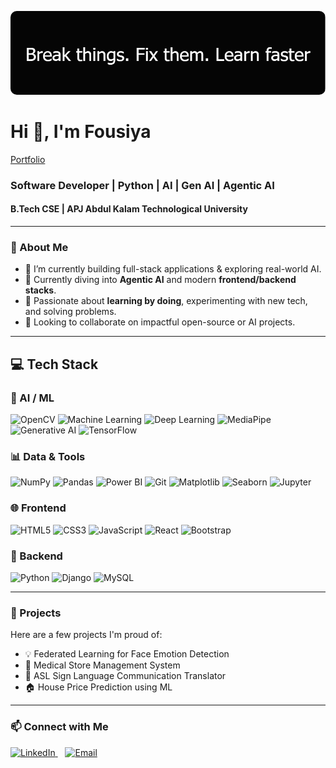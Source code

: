 <p align="center">
  <img src="https://github.com/Devlper-Fousi/Devlper-Fousi/blob/main/github-header-image%20(2).png" alt="Fousiya - Full Stack Developer" style="border-radius:10px;" />
</p>

# Hi 👋, I'm Fousiya
[Portfolio](https://fousiya-portfolio.netlify.app/) 
### Software Developer | Python | AI | Gen AI | Agentic AI  
#### B.Tech CSE | APJ Abdul Kalam Technological University

---

### 🚀 About Me

- 🔭 I’m currently building full-stack applications & exploring real-world AI.  
- 🌱 Currently diving into **Agentic AI** and modern **frontend/backend stacks**.  
- 🧠 Passionate about **learning by doing**, experimenting with new tech, and solving problems.  
- 👯 Looking to collaborate on impactful open-source or AI projects.

---

## 💻 Tech Stack

### 🤖 AI / ML
![OpenCV](https://img.shields.io/badge/OpenCV-5C3EE8?style=for-the-badge&logo=opencv&logoColor=white)
![Machine Learning](https://img.shields.io/badge/Machine%20Learning-ff6f00?style=for-the-badge&logo=tensorflow&logoColor=white)
![Deep Learning](https://img.shields.io/badge/Deep%20Learning-006699?style=for-the-badge&logo=pytorch&logoColor=white)
![MediaPipe](https://img.shields.io/badge/MediaPipe-FF9800?style=for-the-badge&logo=mediapipe&logoColor=white)
![Generative AI](https://img.shields.io/badge/Gen%20AI-6C63FF?style=for-the-badge&logo=OpenAI&logoColor=white)
![TensorFlow](https://img.shields.io/badge/Machine%20Learning-ff6f00?style=for-the-badge&logo=tensorflow&logoColor=white)

### 📊 Data & Tools
![NumPy](https://img.shields.io/badge/NumPy-013243?style=for-the-badge&logo=numpy&logoColor=white)
![Pandas](https://img.shields.io/badge/Pandas-150458?style=for-the-badge&logo=pandas&logoColor=white)
![Power BI](https://img.shields.io/badge/Power%20BI-F2C811?style=for-the-badge&logo=powerbi&logoColor=black)
![Git](https://img.shields.io/badge/Git-F05032?style=for-the-badge&logo=git&logoColor=white)
![Matplotlib](https://img.shields.io/badge/Matplotlib-11557C?style=for-the-badge&logo=matplotlib&logoColor=white)
![Seaborn](https://img.shields.io/badge/Seaborn-0099CC?style=for-the-badge&logo=python&logoColor=white)
![Jupyter](https://img.shields.io/badge/Jupyter-F37626?style=for-the-badge&logo=jupyter&logoColor=white)

### 🌐 Frontend
![HTML5](https://img.shields.io/badge/HTML5-E34F26?style=for-the-badge&logo=html5&logoColor=white)
![CSS3](https://img.shields.io/badge/CSS3-1572B6?style=for-the-badge&logo=css3&logoColor=white)
![JavaScript](https://img.shields.io/badge/JavaScript-F7DF1E?style=for-the-badge&logo=javascript&logoColor=black)
![React](https://img.shields.io/badge/React-61DAFB?style=for-the-badge&logo=react&logoColor=black)
![Bootstrap](https://img.shields.io/badge/Bootstrap-563D7C?style=for-the-badge&logo=bootstrap&logoColor=white)

### 🔧 Backend
![Python](https://img.shields.io/badge/Python-3776AB?style=for-the-badge&logo=python&logoColor=white)
![Django](https://img.shields.io/badge/Django-092E20?style=for-the-badge&logo=django&logoColor=white)
![MySQL](https://img.shields.io/badge/MySQL-4479A1?style=for-the-badge&logo=mysql&logoColor=white)


---

### 🧪 Projects

Here are a few projects I'm proud of:

- 💡  Federated Learning for Face Emotion Detection
- 🛒  Medical Store Management System
- 🤟  ASL Sign Language Communication Translator
- 🏠 House Price Prediction using ML

---

### 📫 Connect with Me

<p align="left">
  <a href="https://www.linkedin.com/in/fousi2604/" target="_blank">
    <img src="https://img.shields.io/badge/LinkedIn-0A66C2?style=for-the-badge&logo=linkedin&logoColor=white" alt="LinkedIn" />
  </a>
  &nbsp;&nbsp;
  <a href="mailto:ssfousiyass@gmail.com" target="_blank">
    <img src="https://img.shields.io/badge/Email-D14836?style=for-the-badge&logo=gmail&logoColor=white" alt="Email" />
  </a>
</p>


